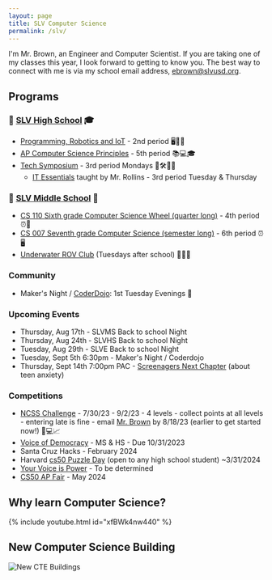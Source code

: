 ```yaml
---
layout: page
title: SLV Computer Science
permalink: /slv/
---
```


I'm Mr. Brown, an Engineer and Computer Scientist. If you are taking one of my classes this year, I look forward to getting to know you. The best way to connect with me is via my school email address, [ebrown@slvusd.org](mailto:ebrown@slvusd.org).

## Programs
### 🏢 [SLV High School](https://hs.slvusd.org) 🎓

* [Programming, Robotics and IoT](/slv/2023-24/robotics.md) - 2nd period 🖥️🤖🌐
* [AP Computer Science Principles](/slv/2023-24/csp.md) - 5th period 📚💻🎓
* [Tech Symposium](/slv/2023-24/cs9.md) - 3rd period Mondays 🔧🛠️👨‍🔧
  * [IT Essentials](https://itessentials.santacruzcoe.org/course-outline) taught by Mr. Rollins - 3rd period Tuesday & Thursday

### 🏫 [SLV Middle School](https://ms.slvusd.org) 🎒

* [CS 110 Sixth grade Computer Science Wheel (quarter long)](/slv/2023-24/cs110a.md) - 4th period ⏰🐍
* [CS 007 Seventh grade Computer Science (semester long)](/slv/2023-24/cs7a) - 6th period ⏰🖥️
* [Underwater ROV Club](/slv/2023-24/rov.md) (Tuesdays after school) 🌊🤿🔧

<!--
### SLV Elementary School

* 4th/5th Grade Coding Fridays (after school)
-->
### Community

* Maker's Night / [CoderDojo](/slv/2023-24/coderdojo): 1st Tuesday Evenings 🌙

### Upcoming Events

* Thursday, Aug 17th - SLVMS Back to school Night
* Thursday, Aug 24th - SLVHS Back to school Night
* Tuesday, Aug 29th - SLVE Back to school Night
* Tuesday, Sept 5th 6:30pm - Maker's Night / Coderdojo
* Thursday, Sept 14th 7:00pm PAC - [Screenagers Next Chapter](/screenagers) (about teen anxiety)

### Competitions

* [NCSS Challenge](https://groklearning.com/challenge/) - 7/30/23 - 9/2/23 - 4 levels - collect points at all levels - entering late is fine - email [Mr. Brown](mailto:ebrown@slvusd.org) by 8/18/23 (earlier to get started now!) 📅💻📈
* [Voice of Democracy](https://www.vfw.org/community/youth-and-education/youth-scholarships) - MS & HS - Due 10/31/2023
* Santa Cruz Hacks - February 2024
* Harvard [cs50 Puzzle Day](https://cs50.medium.com/this-was-cs50x-puzzle-day-2023-1134de6012c6) (open to any high school student) ~3/31/2024
* [Your Voice is Power](https://www.amazonfutureengineer.com/yourvoiceispower) - To be determined
* [CS50 AP Fair](https://spencertiberi.github.io/playbook50/events/cs50fair) - May 2024

## Why learn Computer Science?

{% include youtube.html id="xfBWk4nw440" %}
<br>

## New Computer Science Building

![New CTE Buildings](https://lh3.googleusercontent.com/pw/AIL4fc9Wf8EAP6FwjR0mhvBQWzIXs8VWDcTnZsVTfhY95dsXTv8nqiQz08-FoFN1b6Y0i9U-Tr4VeKGDHZ-0wmKd9YBSa21fZndBDedl8Gbp6xo1T3MQZzI=w2400)

